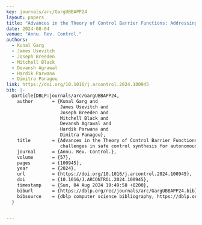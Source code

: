 ```yaml
---
key: journals/arc/GargUBBAPP24
layout: papers
title: "Advances in the Theory of Control Barrier Functions: Addressing practical challenges in safe control synthesis for autonomous and robotic systems."
date: 2024-08-04
venue: "Annu. Rev. Control."
authors:
  - Kunal Garg
  - James Usevitch
  - Joseph Breeden
  - Mitchell Black
  - Devansh Agrawal
  - Hardik Parwana
  - Dimitra Panagou
link: https://doi.org/10.1016/j.arcontrol.2024.100945
bib: |-
  @article{DBLP:journals/arc/GargUBBAPP24,
    author       = {Kunal Garg and
                    James Usevitch and
                    Joseph Breeden and
                    Mitchell Black and
                    Devansh Agrawal and
                    Hardik Parwana and
                    Dimitra Panagou},
    title        = {Advances in the Theory of Control Barrier Functions: Addressing practical
                    challenges in safe control synthesis for autonomous and robotic systems},
    journal      = {Annu. Rev. Control.},
    volume       = {57},
    pages        = {100945},
    year         = {2024},
    url          = {https://doi.org/10.1016/j.arcontrol.2024.100945},
    doi          = {10.1016/J.ARCONTROL.2024.100945},
    timestamp    = {Sun, 04 Aug 2024 19:49:58 +0200},
    biburl       = {https://dblp.org/rec/journals/arc/GargUBBAPP24.bib},
    bibsource    = {dblp computer science bibliography, https://dblp.org}
  }


---
```

